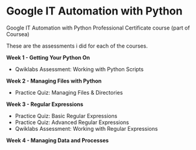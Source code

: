# Google IT Automation with Python
Google IT Automation with Python Professional Certificate course (part of Coursea)

These are the assessments i did for each of the courses.

**Week 1 - Getting Your Python On**
- Qwiklabs Assessment: Working with Python Scripts

**Week 2 - Managing Files with Python**
- Practice Quiz: Managing Files & Directories

**Week 3 - Regular Expressions**
- Practice Quiz: Basic Regular Expressions
- Practice Quiz: Advanced Regular Expressions
- Qwiklabs Assessment: Working with Regular Expressions

**Week 4 - Managing Data and Processes**
